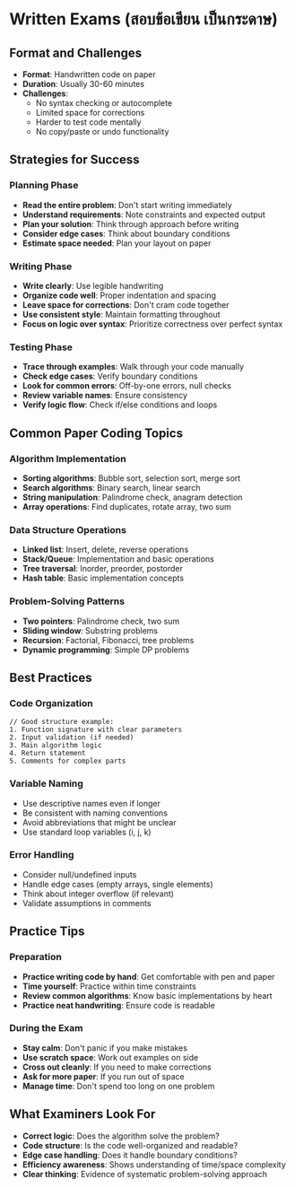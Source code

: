 # Written Exams (สอบข้อเขียน เป็นกระดาษ)

## Format and Challenges
- **Format**: Handwritten code on paper
- **Duration**: Usually 30-60 minutes
- **Challenges**: 
  - No syntax checking or autocomplete
  - Limited space for corrections
  - Harder to test code mentally
  - No copy/paste or undo functionality

## Strategies for Success

### Planning Phase
- **Read the entire problem**: Don't start writing immediately
- **Understand requirements**: Note constraints and expected output
- **Plan your solution**: Think through approach before writing
- **Consider edge cases**: Think about boundary conditions
- **Estimate space needed**: Plan your layout on paper

### Writing Phase
- **Write clearly**: Use legible handwriting
- **Organize code well**: Proper indentation and spacing
- **Leave space for corrections**: Don't cram code together
- **Use consistent style**: Maintain formatting throughout
- **Focus on logic over syntax**: Prioritize correctness over perfect syntax

### Testing Phase
- **Trace through examples**: Walk through your code manually
- **Check edge cases**: Verify boundary conditions
- **Look for common errors**: Off-by-one errors, null checks
- **Review variable names**: Ensure consistency
- **Verify logic flow**: Check if/else conditions and loops

## Common Paper Coding Topics

### Algorithm Implementation
- **Sorting algorithms**: Bubble sort, selection sort, merge sort
- **Search algorithms**: Binary search, linear search
- **String manipulation**: Palindrome check, anagram detection
- **Array operations**: Find duplicates, rotate array, two sum

### Data Structure Operations
- **Linked list**: Insert, delete, reverse operations
- **Stack/Queue**: Implementation and basic operations
- **Tree traversal**: Inorder, preorder, postorder
- **Hash table**: Basic implementation concepts

### Problem-Solving Patterns
- **Two pointers**: Palindrome check, two sum
- **Sliding window**: Substring problems
- **Recursion**: Factorial, Fibonacci, tree problems
- **Dynamic programming**: Simple DP problems

## Best Practices

### Code Organization
```
// Good structure example:
1. Function signature with clear parameters
2. Input validation (if needed)
3. Main algorithm logic
4. Return statement
5. Comments for complex parts
```

### Variable Naming
- Use descriptive names even if longer
- Be consistent with naming conventions
- Avoid abbreviations that might be unclear
- Use standard loop variables (i, j, k)

### Error Handling
- Consider null/undefined inputs
- Handle edge cases (empty arrays, single elements)
- Think about integer overflow (if relevant)
- Validate assumptions in comments

## Practice Tips

### Preparation
- **Practice writing code by hand**: Get comfortable with pen and paper
- **Time yourself**: Practice within time constraints
- **Review common algorithms**: Know basic implementations by heart
- **Practice neat handwriting**: Ensure code is readable

### During the Exam
- **Stay calm**: Don't panic if you make mistakes
- **Use scratch space**: Work out examples on side
- **Cross out cleanly**: If you need to make corrections
- **Ask for more paper**: If you run out of space
- **Manage time**: Don't spend too long on one problem

## What Examiners Look For
- **Correct logic**: Does the algorithm solve the problem?
- **Code structure**: Is the code well-organized and readable?
- **Edge case handling**: Does it handle boundary conditions?
- **Efficiency awareness**: Shows understanding of time/space complexity
- **Clear thinking**: Evidence of systematic problem-solving approach